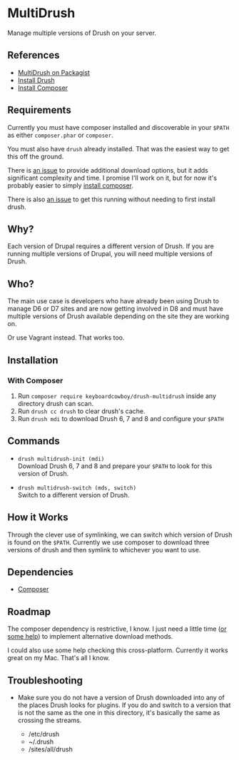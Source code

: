 # MultiDrush
Manage multiple versions of Drush on your server.

## References
* [MultiDrush on Packagist](https://packagist.org/packages/keyboardcowboy/drush-multidrush)
* [Install Drush](http://docs.drush.org/en/master/install/)
* [Install Composer](https://getcomposer.org/download/)

## Requirements
Currently you must have composer installed and discoverable in your `$PATH` as
either `composer.phar` or `composer`.

You must also have `drush` already installed.  That was the easiest way to get
this off the ground.

There is [an issue](https://github.com/KeyboardCowboy/drush-multidrush/issues/1) 
to provide additional download options, but it adds significant complexity and 
time.  I promise I'll work on it, but for now it's probably easier to
simply [install composer](https://getcomposer.org/).

There is also [an issue](https://github.com/KeyboardCowboy/drush-multidrush/issues/5) 
to get this running without needing to first install drush.

## Why?
Each version of Drupal requires a different version of Drush.  If you are
running multiple versions of Drupal, you will need multiple versions of Drush.

## Who?
The main use case is developers who have already been using Drush to manage
D6 or D7 sites and are now getting involved in D8 and must have multiple
versions of Drush available depending on the site they are working on.

Or use Vagrant instead.  That works too.

## Installation
### With Composer
1. Run `composer require keyboardcowboy/drush-multidrush` inside any directory 
drush can scan.
1. Run `drush cc drush` to clear drush's cache.
1. Run `drush mdi` to download Drush 6, 7 and 8 and configure your `$PATH`

## Commands
* `drush multidrush-init (mdi)`  
Download Drush 6, 7 and 8 and prepare your `$PATH` to look for this version of
Drush.

* `drush multidrush-switch (mds, switch)`  
Switch to a different version of Drush.

## How it Works
Through the clever use of symlinking, we can switch which version of Drush is
found on the `$PATH`.  Currently we use composer to download three versions of
drush and then symlink to whichever you want to use.
## Dependencies
* [Composer](https://getcomposer.org/)

## Roadmap
The composer dependency is restrictive, I know.  I just need a little time ([or 
some help](https://github.com/KeyboardCowboy/drush-multidrush/issues/1)) to implement alternative download methods.

I could also use some help checking this cross-platform.  Currently it works
great on my Mac.  That's all I know.

## Troubleshooting
* Make sure you do not have a version of Drush downloaded into any of the places
 Drush looks for plugins.  If you do and switch to a version that is not the 
 same as the one in this directory, it's basically the same as crossing the 
 streams.
  
    * /etc/drush
    * ~/.drush
    * /sites/all/drush
